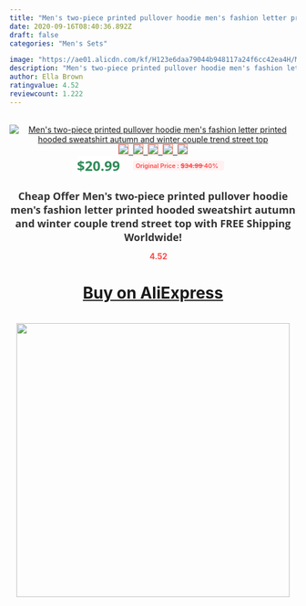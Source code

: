```yaml
---
title: "Men's two-piece printed pullover hoodie men's fashion letter printed hooded sweatshirt autumn and winter couple trend street top"
date: 2020-09-16T08:40:36.892Z
draft: false
categories: "Men's Sets"

image: "https://ae01.alicdn.com/kf/H123e6daa79044b948117a24f6cc42ea4H/Men-s-two-piece-printed-pullover-hoodie-men-s-fashion-letter-printed-hooded-sweatshirt-autumn-and.jpg"
description: "Men's two-piece printed pullover hoodie men's fashion letter printed hooded sweatshirt autumn and winter couple trend street top"
author: Ella Brown
ratingvalue: 4.52
reviewcount: 1.222
---
```

<br>
<div style="text-align: center;">
<a href="https://s.click.aliexpress.com/e/_9uB26Z" target="_blank" rel="nofollow noopener noreferrer"><img alt="Men's two-piece printed pullover hoodie men's fashion letter printed hooded sweatshirt autumn and winter couple trend street top" class="magnifier-image" src="https://ae01.alicdn.com/kf/H123e6daa79044b948117a24f6cc42ea4H/Men-s-two-piece-printed-pullover-hoodie-men-s-fashion-letter-printed-hooded-sweatshirt-autumn-and.jpg_640x640.jpg">
<br>
<img style="border:1px solid salmon" src="https://ae01.alicdn.com/kf/H123e6daa79044b948117a24f6cc42ea4H/Men-s-two-piece-printed-pullover-hoodie-men-s-fashion-letter-printed-hooded-sweatshirt-autumn-and.jpg_120x120.jpg">&nbsp;&nbsp;<img style="border:1px solid salmon" src="https://ae01.alicdn.com/kf/H5275ef84aec84eb091abe0540b5ab9406/Men-s-two-piece-printed-pullover-hoodie-men-s-fashion-letter-printed-hooded-sweatshirt-autumn-and.jpg_120x120.jpg">&nbsp;&nbsp;<img style="border:1px solid salmon" src="https://ae01.alicdn.com/kf/Haeabfea4461e41f5923276775be70b28i/Men-s-two-piece-printed-pullover-hoodie-men-s-fashion-letter-printed-hooded-sweatshirt-autumn-and.jpg_120x120.jpg">&nbsp;&nbsp;<img style="border:1px solid salmon" src="https://ae01.alicdn.com/kf/Hd0444dbaa15b43279240d0358e32f174n/Men-s-two-piece-printed-pullover-hoodie-men-s-fashion-letter-printed-hooded-sweatshirt-autumn-and.jpg_120x120.jpg">&nbsp;&nbsp;<img style="border:1px solid salmon" src="https://ae01.alicdn.com/kf/Ha81b0cfc55bc41a693bac84f3e7f7061q/Men-s-two-piece-printed-pullover-hoodie-men-s-fashion-letter-printed-hooded-sweatshirt-autumn-and.jpg_120x120.jpg"></a></div><br0>
<div style="text-align: center;"><span style="background-color: white; border: 0px; box-sizing: border-box; color: seagreen; display: inline-block; font-family: &quot;open sans&quot; , &quot;arial&quot; , &quot;helvetica&quot; , sans-serif , &quot;heiti&quot;; font-size: 24px; font-stretch: inherit; font-weight: 700; line-height: inherit; margin: 0px 10px 0px 0px; padding: 0px; vertical-align: middle;">$20.99 </span>
<span style="background: rgb(255 , 241 , 241); border-radius: 3px; border: 0px; box-sizing: border-box; color: #ff4747; display: inline-block; font-family: inherit; font-size: 12px; font-stretch: inherit; font-style: inherit; font-variant: inherit; font-weight: 600; line-height: inherit; margin: 0px; padding: 2px 5px; transform: scale(0.9); vertical-align: middle;">Original Price : <b style="text-decoration: line-through;">$34.99 </b> 40%&nbsp;&nbsp;</span></div>
<h1 style="color: #333333; display: inline-block; font-family: &quot;open sans&quot; , &quot;arial&quot; , &quot;helvetica&quot; , sans-serif , &quot;heiti&quot;; font-size: 18px; font-stretch: inherit; font-weight: 700; text-align: center;">Cheap Offer Men's two-piece printed pullover hoodie men's fashion letter printed hooded sweatshirt autumn and winter couple trend street top with FREE Shipping Worldwide!</h1>
<div style="color: #ff4747; text-align: center;">
<img src="https://4.bp.blogspot.com/-M0ZcTcb-5uY/XleCXlxnR4I/AAAAAAAAAEc/OrjgMkXV1oMQFaCRZj5HQwOCBcu3w1FegCPcBGAYYCw/s1600/star.png" style="height: 15px;">&nbsp;<b>4.52</b></div>
<div class="button_cont" align="center"><a class="buynow_a" href="https://s.click.aliexpress.com/e/_9uB26Z" target="_blank" rel="nofollow noopener noreferrer"><H1>Buy on AliExpress</H1></a></div><br>
<div class="separator" style="clear: both; text-align: center;">
<img src="https://lh3.googleusercontent.com/-pTy5HemUv9M/XlePHvY0dAI/AAAAAAAAAE4/0nX5iRUoIWY8eMW9Dpxeirr157OZliDIgCLcBGAsYHQ/s1600/badge.gif" width="480">
</div>
